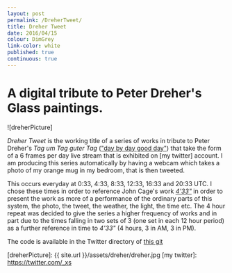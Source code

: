 ```yaml
---
layout: post
permalink: /DreherTweet/
title: Dreher Tweet
date: 2016/04/15
colour: DimGrey
link-color: white
published: true
continuous: true
---
```


# A digital tribute to Peter Dreher's Glass paintings.

![dreherPicture]

_Dreher Tweet_ is the working title of a series of works in tribute to Peter Dreher's _Tag um Tag guter Tag_ (["day by day good day"]) that take the form of  a 6 frames per day live stream that is exhibited on [my twitter] account. I am producing this series automatically by having a webcam which takes a photo of my orange mug in my bedroom, that is then tweeted.

This occurs everyday at 0:33, 4:33, 8:33, 12:33, 16:33 and 20:33 UTC. I chose these times in order to reference John Cage's work _[4'33"]_ in order to present the work as more of a performance of the ordinary parts of this system, the photo, the tweet, the weather, the light, the time etc. The 4 hour repeat was decided to give the series a higher frequency of works and in part due to the times falling in two sets of 3 (one set in each 12 hour period) as a further reference in time to _4'33"_ (4 hours, 3 in AM, 3 in PM).

The code is available in the Twitter directory of [this git]

["day by day good day"]: https://en.wikipedia.org/wiki/Peter_Dreher#Tag_um_Tag_guter_Tag_.2F_Day_by_Day_good_Day
[4'33"]: https://en.wikipedia.org/wiki/4%E2%80%B233%E2%80%B3
[this git]: https://github.com/ixt/Scripts/
[dreherPicture]: {{ site.url }}/assets/dreher/dreher.jpg
[my twitter]: https://twitter.com/_xs
